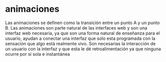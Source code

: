 # animaciones
Las animaciones se definen como la transición entre un punto A y un punto B. Las animaciones son parte natural de las interfaces web y son una interfaz web necesaria, ya que son una forma natural de enseñanza para el usuario, ayudan a conectar una interfaz que solo esta programada con la sensación que algo está realmente vivo. Son necesarias la interacción de un usuario con la interfaz y que esta le dé retroalimentación ya que ninguna ocurre por si sola e instantánea
